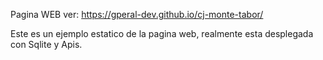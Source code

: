 Pagina WEB ver: https://gperal-dev.github.io/cj-monte-tabor/


Este es un ejemplo estatico de la pagina web, realmente esta desplegada con Sqlite y Apis.
